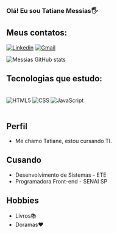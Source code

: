 ### Olá! Eu sou Tatiane Messias🖐️

## Meus contatos:

[![Linkedin](https://img.shields.io/badge/LinkedIn-0077B5?style=for-the-badge&logo=linkedin&logoColor=white)](https://www.linkedin.com/in/tatiane-maria-ba3aba235/)
[![Gmail](https://img.shields.io/badge/Gmail-D14836?style=for-the-badge&logo=gmail&logoColor=white)](mailto:tatianem600@gmail.com)

![Messias GitHub stats](https://github-readme-stats.vercel.app/api?username=TatianeCMessias&show_icons=true&theme=tokyonight)

## Tecnologias que estudo:

<div style="display: inline_block"><br/>
 <img align="center" alt="HTML5" src="https://img.shields.io/badge/HTML5-E34F26?style=for-the-badge&logo=html5&logoColor=white">
 <img align="center" alt="CSS" src="https://img.shields.io/badge/CSS3-1572B6?style=for-the-badge&logo=css3&logoColor=white">
  <img align="center" alt="JavaScript" src="https://img.shields.io/badge/JavaScript-323330?style=for-the-badge&logo=javascript&logoColor=F7DF1E">
 </div><br/>

## Perfil
- Me chamo Tatiane, estou cursando TI.

## Cusando
- Desenvolvimento de Sistemas - ETE
- Programadora Front-end - SENAI SP

## Hobbies
- Livros📚
- Doramas❤️
